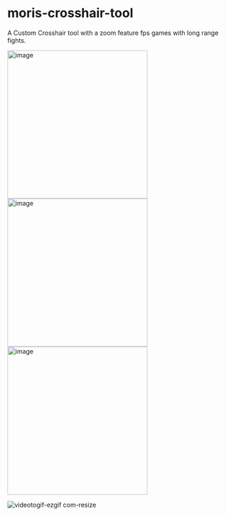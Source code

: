 # moris-crosshair-tool
A Custom Crosshair tool with a zoom feature fps games with long range fights.

<img width="315" height="333" alt="image" src="https://github.com/user-attachments/assets/5acd1edc-ac59-4706-9b01-6706cf173337" />
<img width="315" height="333" alt="image" src="https://github.com/user-attachments/assets/bd2e1e90-226b-4379-bb7c-de5308e663f0" />
<img width="315" height="333" alt="image" src="https://github.com/user-attachments/assets/d4a2d708-0ca0-400f-a310-499e931aae48" />

![videotogif-ezgif com-resize](https://github.com/user-attachments/assets/757246e3-9cca-4426-9c3b-92f10857ee14)
